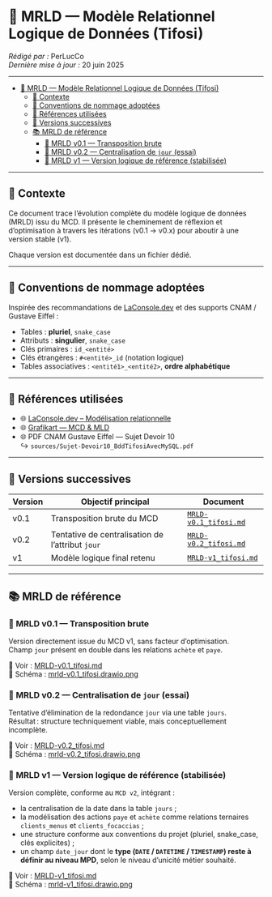 # 🧾 MRLD — Modèle Relationnel Logique de Données (Tifosi)

_Rédigé par :_ PerLucCo  
_Dernière mise à jour :_ 20 juin 2025  

---

- [🧾 MRLD — Modèle Relationnel Logique de Données (Tifosi)](#-mrld--modèle-relationnel-logique-de-données-tifosi)
  - [📘 Contexte](#-contexte)
  - [📐 Conventions de nommage adoptées](#-conventions-de-nommage-adoptées)
  - [📎 Références utilisées](#-références-utilisées)
  - [🧭 Versions successives](#-versions-successives)
  - [📚 MRLD de référence](#-mrld-de-référence)
    - [🧩 MRLD v0.1 — Transposition brute](#-mrld-v01--transposition-brute)
    - [🧩 MRLD v0.2 — Centralisation de `jour` (essai)](#-mrld-v02--centralisation-de-jour-essai)
    - [🧩 MRLD v1 — Version logique de référence (stabilisée)](#-mrld-v1--version-logique-de-référence-stabilisée)

---

## 📘 Contexte

Ce document trace l’évolution complète du modèle logique de données (MRLD) issu du MCD.
Il présente le cheminement de réflexion et d’optimisation à travers les itérations (v0.1 → v0.x) pour aboutir à une version stable (v1).

Chaque version est documentée dans un fichier dédié.

---

## 📐 Conventions de nommage adoptées

Inspirée des recommandations de [LaConsole.dev](https://www.laconsole.dev) et des supports CNAM / Gustave Eiffel :

- Tables : **pluriel**, `snake_case`
- Attributs : **singulier**, `snake_case`
- Clés primaires : `id_<entité>`
- Clés étrangères : `#<entité>_id` (notation logique)
- Tables associatives : `<entité1>_<entité2>`, **ordre alphabétique**

---

## 📎 Références utilisées

- 🌐 [LaConsole.dev – Modélisation relationnelle](https://www.laconsole.dev/)
- 🌐 [Grafikart — MCD & MLD](https://grafikart.fr/tutoriels/sql-mcd-mld-1989)
- 🌐 PDF CNAM Gustave Eiffel — Sujet Devoir 10  
  ↪️ `sources/Sujet-Devoir10_BddTifosiAvecMySQL.pdf`

---

## 🧭 Versions successives

| Version | Objectif principal | Document |
|-|-|-|
| v0.1 | Transposition brute du MCD | [`MRLD-v0.1_tifosi.md`](./mrld-versions/MRLD-v0.1_tifosi.md) |
| v0.2 | Tentative de centralisation de l’attribut `jour` | [`MRLD-v0.2_tifosi.md`](./mrld-versions/MRLD-v0.2_tifosi.md) |
| v1 | Modèle logique final retenu | [`MRLD-v1_tifosi.md`](./mrld-versions/MRLD-v1_tifosi.md) |

---

## 📚 MRLD de référence

### 🧩 MRLD v0.1 — Transposition brute

Version directement issue du MCD v1, sans facteur d’optimisation.  
Champ `jour` présent en double dans les relations `achète` et `paye`.

📄 Voir : [MRLD-v0.1_tifosi.md](./mrld-versions/MRLD-v0.1_tifosi.md)  
📐 Schéma : [mrld-v0.1_tifosi.drawio.png](./schemas/mrld-v0.1_tifosi.drawio.png)

### 🧩 MRLD v0.2 — Centralisation de `jour` (essai)

Tentative d’élimination de la redondance `jour` via une table `jours`.  
Résultat : structure techniquement viable, mais conceptuellement incomplète.

📄 Voir : [MRLD-v0.2_tifosi.md](./mrld-versions/MRLD-v0.2_tifosi.md)  
📐 Schéma : [mrld-v0.2_tifosi.drawio.png](./schemas/mrld-v0.2_tifosi.drawio.png)

### 🧩 MRLD v1 — Version logique de référence (stabilisée)

Version complète, conforme au `MCD v2`, intégrant :

- la centralisation de la date dans la table `jours` ;
- la modélisation des actions `paye` et `achète` comme relations ternaires `clients_menus` et `clients_focaccias` ;
- une structure conforme aux conventions du projet (pluriel, snake_case, clés explicites) ;
- un champ `date_jour` dont le **type (`DATE` / `DATETIME` / `TIMESTAMP`) reste à définir au niveau MPD**, selon le niveau d’unicité métier souhaité.

📄 Voir : [MRLD-v1_tifosi.md](./mrld-versions/MRLD-v1_tifosi.md)  
📐 Schéma : [mrld-v1_tifosi.drawio.png](./schemas/mrld-v1_tifosi.drawio.png)
